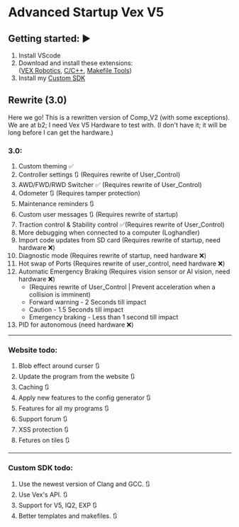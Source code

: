 <h1 id="advanced-startup-vex-v5">Advanced Startup Vex V5</h1>
<h2 id="getting-started-">Getting started: ▶️</h2>
<ol>
<li>Install VScode</li>
<li>Download and install these extensions:<br>(<a href="https://marketplace.visualstudio.com/items?itemName=VEXRobotics.vexcode">VEX Robotics</a>, <a href="https://marketplace.visualstudio.com/items?itemName=ms-vscode.cpptools">C/C++</a>, <a href="https://marketplace.visualstudio.com/items?itemName=ms-vscode.makefile-tools">Makefile Tools</a>)  </li>
<li>Install my <a href="https://github.com/RanchoDVT/Vex-SDK">Custom SDK</a></li>
</ol>
<h2 id="rewrite-3-0-">Rewrite (3.0)</h2>
<p>Here we go! This is a rewritten version of Comp_V2 (with some exceptions).<br>We are at b2; I need Vex V5 Hardware to test with. (I don&#39;t have it; it will be long before I can get the hardware.)</p>
<h3 id="3-0">3.0:</h3>
<ol>
<li>Custom theming ✅</li>
<li>Controller settings 🔃 (Requires rewrite of User_Control)</li>
<li>AWD/FWD/RWD Switcher ✅ (Requires rewrite of User_Control)</li>
<li>Odometer 🔃 (Requires tamper protection)</li>
<li>Maintenance reminders 🔃</li>
<li>Custom user messages 🔃 (Requires rewrite of startup)</li>
<li>Traction control &amp; Stability control ✅(Requires rewrite of User_Control)</li>
<li>More debugging when connected to a computer (Loghandler) </li>
<li>Import code updates from SD card (Requires rewrite of startup, need hardware ❌) </li>
<li>Diagnostic mode (Requires rewrite of startup, need hardware ❌) </li>
<li>Hot swap of Ports (Requires rewrite of user_control, need hardware ❌) </li>
<li>Automatic Emergency Braking (Requires vision sensor or AI vision, need hardware ❌)<ul>
<li>(Requires rewrite of User_Control | Prevent acceleration when a collision is imminent)</li>
<li>Forward warning - 2 Seconds till impact</li>
<li>Caution - 1.5 Seconds till impact</li>
<li>Emergency braking - Less than 1 second till impact</li>
</ul>
</li>
<li>PID for autonomous (need hardware ❌)</li>

</ol>
<hr>
<h3 id="website-todo-">Website todo:</h3>
<ol>
<li>Blob effect around curser 🔃</li>
<li>Update the program from the website 🔃</li>
<li>Caching 🔃</li>
<li>Apply new features to the config generator 🔃</li>
<li>Features for all my programs 🔃</li>
<li>Support forum 🔃</li>
<li>XSS protection 🔃</li>
<li>Fetures on tiles 🔃</li>
</ol>
<hr>
<h3 id="custom-sdk-todo-">Custom SDK todo:</h3>
<ol>
<li>Use the newest version of Clang and GCC. 🔃</li>
<li>Use Vex&#39;s API. 🔃</li>
<li>Support for V5, IQ2, EXP 🔃</li>
<li>Better templates and makefiles. 🔃</li>
</ol>